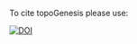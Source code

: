 To cite topoGenesis please use:

[![DOI](https://zenodo.org/badge/DOI/10.5281/zenodo.4006514.svg)](https://doi.org/10.5281/zenodo.4006514)